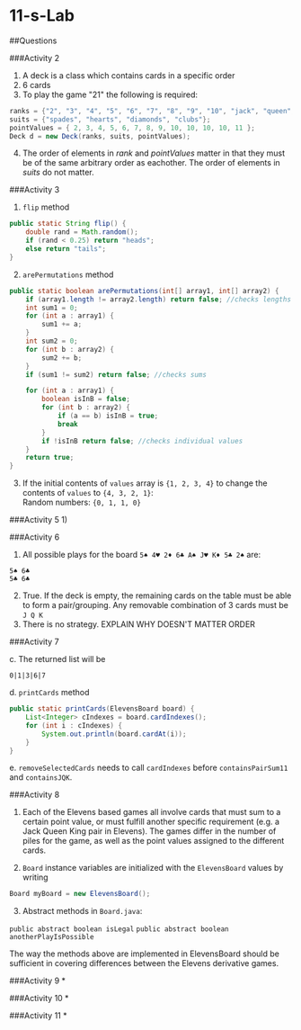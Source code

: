 # 11-s-Lab

##Questions

###Activity 2
1) A deck is a class which contains cards in a specific order  
2) 6 cards  
3) To play the game "21" the following is required:  
```java
ranks = {"2", "3", "4", "5", "6", "7", "8", "9", "10", "jack", "queen", "king", "ace"};
suits = {"spades", "hearts", "diamonds", "clubs"};
pointValues = { 2, 3, 4, 5, 6, 7, 8, 9, 10, 10, 10, 10, 11 };
Deck d = new Deck(ranks, suits, pointValues);
```
4) The order of elements in *rank* and *pointValues* matter in that they must be of the same arbitrary order as eachother. The order of elements in *suits* do not matter.

###Activity 3
1) `flip` method
```java
public static String flip() {
    double rand = Math.random();
    if (rand < 0.25) return "heads";
    else return "tails";
}
```
2) `arePermutations` method

```java
public static boolean arePermutations(int[] array1, int[] array2) {
    if (array1.length != array2.length) return false; //checks lengths
    int sum1 = 0;
    for (int a : array1) {
        sum1 += a;
    }
    int sum2 = 0;
    for (int b : array2) {
        sum2 += b;
    }
    if (sum1 != sum2) return false; //checks sums

    for (int a : array1) {
        boolean isInB = false;
        for (int b : array2) {
            if (a == b) isInB = true;
            break
        }
        if !isInB return false; //checks individual values
    }
    return true;
}
```

3) If the initial contents of `values` array is `{1, 2, 3, 4}` to change the contents of `values` to `{4, 3, 2, 1}`:  
Random numbers: `{0, 1, 1, 0}`

###Activity 5
1)

###Activity 6
1) All possible plays for the board `5♠ 4♥ 2♦ 6♣ A♠ J♥ K♦ 5♣ 2♠` are:  
```
5♠ 6♣
5♣ 6♣
```
2) True. If the deck is empty, the remaining cards on the table must be able to form a pair/grouping. Any removable combination of 3 cards must be `J Q K`  
3) There is no strategy. EXPLAIN WHY DOESN'T MATTER ORDER

###Activity 7

c. The returned list will be

`0|1|3|6|7`

d. `printCards` method

```java
public static printCards(ElevensBoard board) {
    List<Integer> cIndexes = board.cardIndexes();
    for (int i : cIndexes) {
        System.out.println(board.cardAt(i));
    }
}
```

e. `removeSelectedCards` needs to call `cardIndexes` before `containsPairSum11` and `containsJQK`.

###Activity 8
1) Each of the Elevens based games all involve cards that must sum to a certain point value, or must fulfill another specific requirement (e.g. a Jack Queen King pair in Elevens).  The games differ in the number of piles for the game, as well as the point values assigned to the different cards.

2) `Board` instance variables are initialized with the `ElevensBoard` values by writing

```java
Board myBoard = new ElevensBoard();
```

3) Abstract methods in `Board.java`:

`public abstract boolean isLegal`
`public abstract boolean anotherPlayIsPossible`

The way the methods above are implemented in ElevensBoard should be sufficient in covering differences between the Elevens derivative games.



###Activity 9
*

###Activity 10
*

###Activity 11
*

